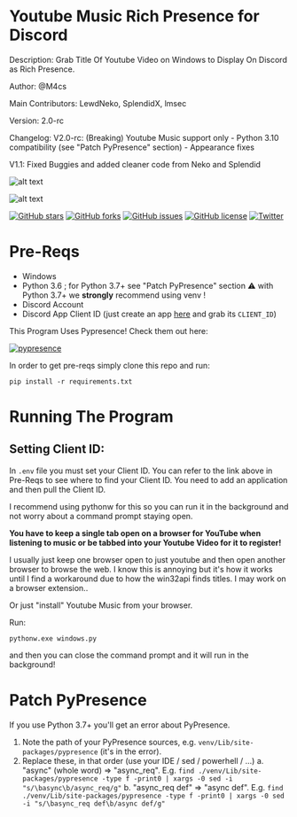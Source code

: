 # Youtube Music Rich Presence for Discord
Description: Grab Title Of Youtube Video on Windows to Display On Discord as Rich Presence.

Author: @M4cs

Main Contributors: LewdNeko, SplendidX, lmsec

Version: 2.0-rc

Changelog:
V2.0-rc: (Breaking) Youtube Music support only - Python 3.10 compatibility (see "Patch PyPresence" section) - Appearance fixes

V1.1: Fixed Buggies and added cleaner code from Neko and Splendid

![alt text](https://image.prntscr.com/image/pG214_S_R_iYfSjunn5YTg.png)

![alt text](https://image.prntscr.com/image/kkmfZPEASiSJXA-ypF7EyQ.png)

[![GitHub stars](https://img.shields.io/github/stars/M4cs/Youtube-Rich-Presence-Discord.svg?longCache=true&style=for-the-badge)](https://github.com/M4cs/Youtube-Rich-Presence-Discord/stargazers)
[![GitHub forks](https://img.shields.io/github/forks/M4cs/Youtube-Rich-Presence-Discord.svg?longCache=true&style=for-the-badge)](https://github.com/M4cs/Youtube-Rich-Presence-Discord/network)
[![GitHub issues](https://img.shields.io/github/issues/M4cs/Youtube-Rich-Presence-Discord.svg?longCache=true&style=for-the-badge)](https://github.com/M4cs/Youtube-Rich-Presence-Discord/issues)
[![GitHub license](https://img.shields.io/github/license/M4cs/Youtube-Rich-Presence-Discord.svg?longCache=true&style=for-the-badge)](https://github.com/M4cs/Youtube-Rich-Presence-Discord)
[![Twitter](https://img.shields.io/twitter/url/https/github.com/M4cs/Youtube-Rich-Presence-Discord.svg?longCache=true&style=for-the-badge)](https://twitter.com/intent/tweet?text=Wow:&url=https%3A%2F%2Fgithub.com%2FM4cs%2FYoutube-Rich-Presence-Discord)

# Pre-Reqs

- Windows
- Python 3.6 ; for Python 3.7+ see "Patch PyPresence" section :warning: with Python 3.7+ we **strongly** recommend using venv !
- Discord Account
- Discord App Client ID (just create an app [here](https://discordapp.com/developers/applications/me) and grab its `CLIENT_ID`)

This Program Uses Pypresence! Check them out here:

[![pypresence](https://img.shields.io/badge/using-pypresence-00bb88.svg?style=for-the-badge&logo=discord&logoWidth=20)](https://github.com/qwertyquerty/pypresence)

In order to get pre-reqs simply clone this repo and run:
```
pip install -r requirements.txt
```

# Running The Program

## Setting Client ID:

In `.env` file you must set your Client ID. You can refer to the link above in Pre-Reqs to see where to find your Client ID. You need to add an application and then pull the Client ID.

I recommend using pythonw for this so you can run it in the background and not worry about a command prompt staying open.

**You have to keep a single tab open on a browser for YouTube when listening to music or be tabbed into your Youtube Video for it to register!**

I usually just keep one browser open to just youtube and then open another browser to browse the web. I know this is annoying but it's how it works until I find a workaround due to how the win32api finds titles. I may work on a browser extension..

Or just "install" Youtube Music from your browser.

Run:
```
pythonw.exe windows.py
```
and then you can close the command prompt and it will run in the background!


# Patch PyPresence

If you use Python 3.7+ you'll get an error about PyPresence.
1. Note the path of your PyPresence sources, e.g. `venv/Lib/site-packages/pypresence` (it's in the error).
2. Replace these, in that order (use your IDE / sed / powerhell / ...)
   a. "async" (whole word) => "async_req". E.g. `find ./venv/Lib/site-packages/pypresence -type f -print0 | xargs -0 sed -i "s/\basync\b/async_req/g"`
   b. "async_req def" => "async def". E.g. `find ./venv/Lib/site-packages/pypresence -type f -print0 | xargs -0 sed -i "s/\basync_req def\b/async def/g"`
    
